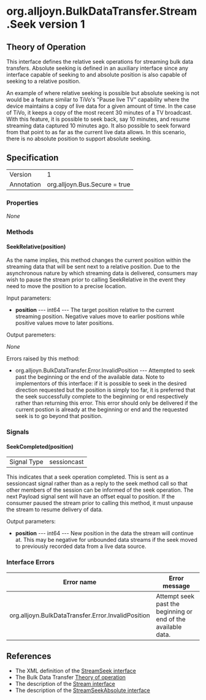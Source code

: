 # org.alljoyn.BulkDataTransfer.Stream.Seek version 1

## Theory of Operation

This interface defines the relative seek operations for streaming bulk data
transfers.  Absolute seeking is defined in an auxiliary interface since any
interface capable of seeking to and absolute position is also capable of seeking
to a relative position.

An example of where relative seeking is possible but absolute seeking is not
would be a feature similar to TiVo's "Pause live TV" capability where the device
maintains a copy of live data for a given amount of time.  In the case of TiVo,
it keeps a copy of the most recent 30 minutes of a TV broadcast.  With this
feature, it is possible to seek back, say 10 minutes, and resume streaming data
captured 10 minutes ago.  It also possible to seek forward from that point to as
far as the current live data allows.  In this scenario, there is no absolute
position to support absolute seeking.


## Specification

|                       |                                                                       |
|-----------------------|-----------------------------------------------------------------------|
| Version               | 1                                                                     |
| Annotation            | org.alljoyn.Bus.Secure = true                                         |

### Properties

_None_

### Methods

#### SeekRelative(position)

As the name implies, this method changes the current position within the
streaming data that will be sent next to a relative position.  Due to the
asynchronous nature by which streaming data is delivered, consumers may wish to
pause the stream prior to calling SeekRelative in the event they need to move
the position to a precise location.

Input parameters:

  * **position** --- int64 --- The target position relative to the current
    streaming position.  Negative values move to earlier positions while
    positive values move to later positions.

Output paremeters:

_None_

Errors raised by this method:

  * org.alljoyn.BulkDataTransfer.Error.InvalidPosition --- Attempted to seek
    past the beginning or the end of the available data.  Note to implementors
    of this interface: if it is possible to seek in the desired direction
    requested but the position is simply too far, it is preferred that the seek
    successfully complete to the beginning or end respectively rather than
    returning this error.  This error should only be delivered if the current
    postion is already at the beginning or end and the requested seek is to go
    beyond that position. 

### Signals

#### SeekCompleted(position)

|                       |                                   |
|-----------------------|-----------------------------------|
| Signal Type           | sessioncast                       |

This indicates that a seek operation completed.  This is sent as a sessioncast
signal rather than as a reply to the seek method call so that other members of
the session can be informed of the seek operation.  The next Payload signal sent
will have an offset equal to position.  If the consumer paused the stream prior
to calling this method, it must unpause the stream to resume delivery of data.

Output parameters:

  * **position** --- int64 --- New position in the data the stream will continue
    at.  This may be negative for unbounded data streams if the seek moved to
    previously recorded data from a live data source.

### Interface Errors

| Error name                                         | Error message                                                 |
|----------------------------------------------------|---------------------------------------------------------------|
| org.alljoyn.BulkDataTransfer.Error.InvalidPosition | Attempt seek past the beginning or end of the available data. |


## References

 * The XML definition of the [StreamSeek interface](StreamSeek-v1.xml)
 * The Bulk Data Transfer [Theory of operation](theory-of-operation)
 * The description of the [Stream interface](Stream-v1)
 * The description of the [StreamSeekAbsolute interface](StreamSeekAbsolute-v1)
